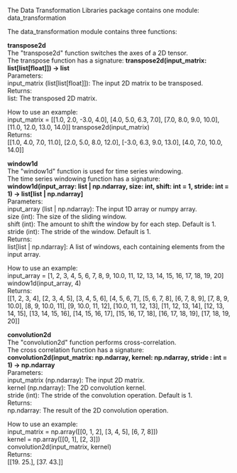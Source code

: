 The Data Transformation Libraries package contains one module:<br>
data_transformation<br>


The data_transformation module contains three functions:<br>

**transpose2d**<br>
The "transpose2d" function switches the axes of a 2D tensor.<br>
The transpose function has a signature: **transpose2d(input_matrix: list[list[float]]) -> list**<br>
Parameters:<br>
    input_matrix (list[list[float]]): The input 2D matrix to be transposed.<br>
Returns:<br>
    list: The transposed 2D matrix.<br>

How to use an example:<br>
input_matrix = [[1.0, 2.0, -3.0, 4.0], [4.0, 5.0, 6.3, 7.0], [7.0, 8.0, 9.0, 10.0], [11.0, 12.0, 13.0, 14.0]]
transpose2d(input_matrix)<br>
Returns:<br>
[[1.0, 4.0, 7.0, 11.0], [2.0, 5.0, 8.0, 12.0], [-3.0, 6.3, 9.0, 13.0], [4.0, 7.0, 10.0, 14.0]]<br>

**window1d**<br>
The "window1d" function is used for time series windowing.<br>
The time series windowing function has a signature: **window1d(input_array: list | np.ndarray, size: int, shift: int = 1, stride: int = 1) -> list[list | np.ndarray]**<br>
Parameters:<br>
    input_array (list | np.ndarray): The input 1D array or numpy array.<br>
    size (int): The size of the sliding window.<br>
    shift (int): The amount to shift the window by for each step. Default is 1.<br>
    stride (int): The stride of the window. Default is 1.<br>
Returns:<br>
    list[list | np.ndarray]: A list of windows, each containing elements from the input array.<br>

How to use an example:<br>
input_array = [1, 2, 3, 4, 5, 6, 7, 8, 9, 10.0, 11, 12, 13, 14, 15, 16, 17, 18, 19, 20]<br>
window1d(input_array, 4)<br>
Returns:<br>
[[1, 2, 3, 4], [2, 3, 4, 5], [3, 4, 5, 6], [4, 5, 6, 7], [5, 6, 7, 8], [6, 7, 8, 9], [7, 8, 9, 10.0], [8, 9, 10.0, 11], [9, 10.0, 11, 12], [10.0, 11, 12, 13], [11, 12, 13, 14], [12, 13, 14, 15], [13, 14, 15, 16], [14, 15, 16, 17], [15, 16, 17, 18], [16, 17, 18, 19], [17, 18, 19, 20]]<br>

**convolution2d**<br>
The "convolution2d" function performs cross-correlation.<br>
The cross correlation function has a signature: **convolution2d(input_matrix: np.ndarray, kernel: np.ndarray, stride : int = 1) -> np.ndarray**<br>
Parameters:<br>
    input_matrix (np.ndarray): The input 2D matrix.<br>
    kernel (np.ndarray): The 2D convolution kernel.<br>
    stride (int): The stride of the convolution operation. Default is 1.<br>
Returns:<br>
    np.ndarray: The result of the 2D convolution operation.<br>

How to use an example:<br>
input_matrix = np.array([[0, 1, 2], [3, 4, 5], [6, 7, 8]])<br>
kernel = np.array([[0, 1], [2, 3]])<br>
convolution2d(input_matrix, kernel)<br>
Returns:<br>
[[19. 25.], [37. 43.]]<br>